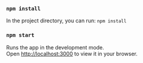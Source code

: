 ### `npm install`

In the project directory, you can run: `npm install`

### `npm start`

Runs the app in the development mode.\
Open [http://localhost:3000](http://localhost:3000) to view it in your browser.
   